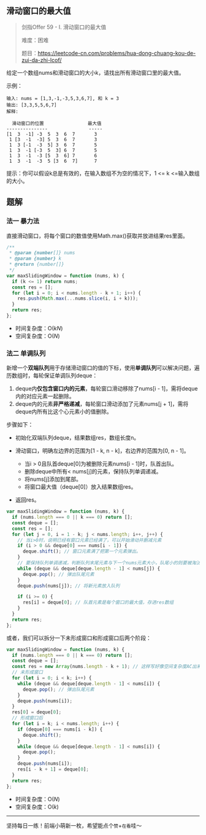 ## 滑动窗口的最大值

> 剑指Offer 59 - I. 滑动窗口的最大值
>
> 难度：困难
>
> 题目：https://leetcode-cn.com/problems/hua-dong-chuang-kou-de-zui-da-zhi-lcof/

给定一个数组nums和滑动窗口的大小k，请找出所有滑动窗口里的最大值。

示例：

```
输入: nums = [1,3,-1,-3,5,3,6,7], 和 k = 3
输出: [3,3,5,5,6,7] 
解释: 

  滑动窗口的位置                最大值
---------------               -----
[1  3  -1] -3  5  3  6  7       3
 1 [3  -1  -3] 5  3  6  7       3
 1  3 [-1  -3  5] 3  6  7       5
 1  3  -1 [-3  5  3] 6  7       5
 1  3  -1  -3 [5  3  6] 7       6
 1  3  -1  -3  5 [3  6  7]      7
```

提示：你可以假设k总是有效的，在输入数组不为空的情况下，1 <= k <=输入数组的大小。

## 题解

### 法一 暴力法

直接滑动窗口，将每个窗口的数值使用Math.max()获取并放进结果res里面。

```javascript
/**
 * @param {number[]} nums
 * @param {number} k
 * @return {number[]}
 */
var maxSlidingWindow = function (nums, k) {
  if (k <= 1) return nums;
  const res = [];
  for (let i = 0; i < nums.length - k + 1; i++) {
    res.push(Math.max(...nums.slice(i, i + k)));
  }
  return res;
};
```

- 时间复杂度：O($kN$)
- 空间复杂度：O($N$)

### 法二 单调队列

新增一个**双端队列**用于存储滑动窗口的值的下标，使用**单调队列**可以解决问题，遍历数组时，每轮保证单调队列deque：

1. deque内**仅包含窗口内的元素**，每轮窗口滑动移除了nums[i - 1]，需将deque内的对应元素一起删除。
2. deque内的元素**非严格递减**，每轮窗口滑动添加了元素nums[j + 1]，需将deque内所有比这个心元素小的值删除。

步骤如下：

- 初始化双端队列deque，结果数组res，数组长度n。

- 滑动窗口，明确左边界的范围为[1 - k, n - k]，右边界的范围为[0, n - 1]。
  - 当i > 0且队首deque[0]为被删除元素nums[i - 1]时，队首出队。
  - 删除deque中所有< nums[j]的元素，保持队列单调递减。
  - 将nums[j]添加到尾部。
  - 将窗口最大值（deque[0]）放入结果数组res。
- 返回res。

```javascript
var maxSlidingWindow = function (nums, k) {
  if (nums.length === 0 || k === 0) return [];
  const deque = [];
  const res = [];
  for (let j = 0, i = 1 - k; j < nums.length; i++, j++) {
    // 当i>0时，说明已经有窗口元素已经满了，可以开始滑动并删减元素
    if (i > 0 && deque[0] === nums[i - 1]) {
      deque.shift(); // 窗口元素满了把第一个元素弹出。
    }
    // 要保持队列单调递减，判断队列末尾元素与下一个nums元素大小，队尾小的则要被淘汰
    while (deque && deque[deque.length - 1] < nums[j]) {
      deque.pop(); // 弹出队尾元素
    }
    deque.push(nums[j]); // 将新元素放入队列

    if (i >= 0) {
      res[i] = deque[0]; // 队首元素是每个窗口的最大值，存进res数组
    }
  }
  return res;
};
```

或者，我们可以拆分一下未形成窗口和形成窗口后两个阶段：

```javascript
var maxSlidingWindow = function (nums, k) {
  if (nums.length === 0 || k === 0) return [];
  const deque = [];
  const res = new Array(nums.length - k + 1); // 这样写好像空间复杂度AC出来更低些
  // 未形成窗口
  for (let i = 0; i < k; i++) {
    while (deque && deque[deque.length - 1] < nums[i]) {
      deque.pop(); // 弹出队尾元素
    }
    deque.push(nums[i]);
  }
  res[0] = deque[0];
  // 形成窗口后
  for (let i = k; i < nums.length; i++) {
    if (deque[0] === nums[i - k]) {
      deque.shift();
    }
    while (deque && deque[deque.length - 1] < nums[i]) {
      deque.pop();
    }
    deque.push(nums[i]);
    res[i - k + 1] = deque[0];
  }
  return res;
};
```

- 时间复杂度：O($N$)
- 空间复杂度：O($k$)

****

坚持每日一练！前端小萌新一枚，希望能点个`赞`+`在看`哇～